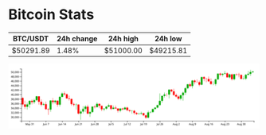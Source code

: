 # Bitcoin Stats

BTC/USDT|24h change|24h high|24h low|
|---|---|---|---|
|$50291.89|1.48%|$51000.00|$49215.81|

<img src="./chart.svg">
